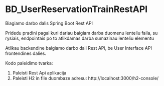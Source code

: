 # BD_UserReservationTrainRestAPI
Biagiamo darbo dalis Spring Boot Rest API

Pridedu pradini pagal kuri dariau baigiam darba duomenu lenteliu faila, su rysiais, endpointais
po to atlikdamas darba sumazinau lenteliu elementu

Atlikau backendine baigiamo darbo dali Rest APi, be User Interface API frontendines dalies.

Kodo paleidimo tvarka:

1. Paleisti Rest Api aplikacija
2. Paleisti H2 in file duombaze adresu: http://localhost:3000/h2-console/





